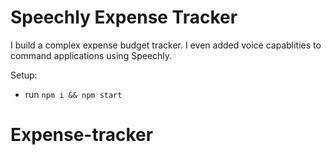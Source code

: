 # Speechly Expense Tracker


I build a complex expense budget tracker. I even added voice capablities to command applications using Speechly. 

Setup:
- run ```npm i && npm start```
# Expense-tracker
